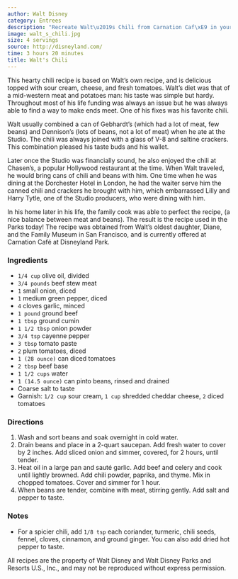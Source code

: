 ```yaml
---
author: Walt Disney
category: Entrees
description: "Recreate Walt\u2019s Chili from Carnation Caf\xE9 in your own kitchen!"
image: walt_s_chili.jpg
size: 4 servings
source: http://disneyland.com/
time: 3 hours 20 minutes
title: Walt's Chili
---
```


This hearty chili recipe is based on Walt’s own recipe, and is delicious topped with sour cream, cheese, and fresh tomatoes. Walt’s diet was that of a mid-western meat and potatoes man: his taste was simple but hardy. Throughout most of his life funding was always an issue but he was always able to find a way to make ends meet. One of his fixes was his favorite chili.

Walt usually combined a can of Gebhardt’s (which had a lot of meat, few beans) and Dennison’s (lots of beans, not a lot of meat) when he ate at the Studio. The chili was always joined with a glass of V-8 and saltine crackers. This combination pleased his taste buds and his wallet.

Later once the Studio was financially sound, he also enjoyed the chili at Chasen’s, a popular Hollywood restaurant at the time. When Walt traveled, he would bring cans of chili and beans with him. One time when he was dining at the Dorchester Hotel in London, he had the waiter serve him the canned chili and crackers he brought with him, which embarrassed Lilly and Harry Tytle, one of the Studio producers, who were dining with him.

In his home later in his life, the family cook was able to perfect the recipe, (a nice balance between meat and beans). The result is the recipe used in the Parks today! The recipe was obtained from Walt’s oldest daughter, Diane, and the Family Museum in San Francisco, and is currently offered at Carnation Café at Disneyland Park.

### Ingredients

* `1/4 cup` olive oil, divided
* `3/4 pounds` beef stew meat
* `1` small onion, diced
* `1` medium green pepper, diced
* `4` cloves garlic, minced
* `1 pound` ground beef
* `1 tbsp` ground cumin
* `1 1/2 tbsp` onion powder
* `3/4 tsp` cayenne pepper
* `3 tbsp` tomato paste
* `2` plum tomatoes, diced
* `1 (28 ounce)` can diced tomatoes
* `2 tbsp` beef base
* `1 1/2 cups` water
* `1 (14.5 ounce)` can pinto beans, rinsed and drained
* Coarse salt to taste
* Garnish: `1/2 cup` sour cream, `1 cup` shredded cheddar cheese, `2` diced tomatoes

### Directions

1. Wash and sort beans and soak overnight in cold water.
2. Drain beans and place in a 2-quart saucepan. Add fresh water to cover by 2 inches. Add sliced onion and simmer, covered, for 2 hours, until tender.
3. Heat oil in a large pan and sauté garlic. Add beef and celery and cook until lightly browned. Add chili powder, paprika, and thyme. Mix in chopped tomatoes. Cover and simmer for 1 hour.
4. When beans are tender, combine with meat, stirring gently. Add salt and pepper to taste.

### Notes

- For a spicier chili, add `1/8 tsp` each coriander, turmeric, chili seeds, fennel, cloves, cinnamon, and ground ginger. You can also add dried hot pepper to taste.

All recipes are the property of Walt Disney and Walt Disney Parks and Resorts U.S., Inc., and may not be reproduced without express permission.